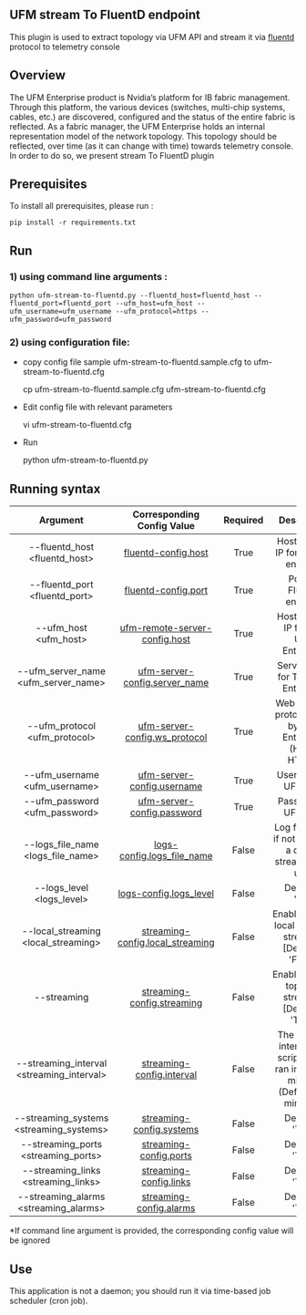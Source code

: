 UFM stream To FluentD endpoint
--------------------------------------------------------


This plugin is used to extract topology via UFM API and stream it via [fluentd](https://www.fluentd.org/) protocol to telemetry console

Overview
--------------------------------------------------------

The UFM Enterprise product is Nvidia’s platform for IB fabric management. Through this platform, the various devices (switches, multi-chip systems, cables, etc.) are discovered, configured and the status of the entire fabric is reflected.
As a fabric manager, the UFM Enterprise holds an internal representation model of the network topology. This topology should be reflected, over time (as it can change with time) towards telemetry console. In order to do so, we present stream To FluentD plugin



Prerequisites 
--------------------------------------------------------

To install all prerequisites, please run :

    pip install -r requirements.txt

Run  
-------------------------------------------------------- 
### 1) using command line arguments :


    python ufm-stream-to-fluentd.py --fluentd_host=fluentd_host --fluentd_port=fluentd_port --ufm_host=ufm_host --ufm_username=ufm_username --ufm_protocol=https --ufm_password=ufm_password


### 2) using configuration file:
  
  - copy config file sample ufm-stream-to-fluentd.sample.cfg to ufm-stream-to-fluentd.cfg 
      
    
    cp ufm-stream-to-fluentd.sample.cfg ufm-stream-to-fluentd.cfg

  - Edit config file with relevant parameters 

    
    vi ufm-stream-to-fluentd.cfg

  - Run

    
    python ufm-stream-to-fluentd.py

 Running syntax
--------------------------------------------------------

| Argument | Corresponding Config Value | Required | Description | 
| :---: | :---: |:---: |:---: |
| --fluentd_host <fluentd_host> | [fluentd-config.host](ufm-stream-to-fluentd.sample.cfg#L21) | True |  Hostname or IP for FluentD endpoint
| --fluentd_port <fluentd_port> | [fluentd-config.port](ufm-stream-to-fluentd.sample.cfg#L22) | True | Port for FluentD endpoint  
| --ufm_host <ufm_host> | [ufm-remote-server-config.host](ufm-stream-to-fluentd.sample.cfg#L2) | True | Hostname or IP for The UFM Enterprise
| --ufm_server_name <ufm_server_name> | [ufm-server-config.server_name](ufm-stream-to-fluentd.sample.cfg#L3) | True | Server name for The UFM Enterprise
| --ufm_protocol <ufm_protocol> | [ufm-server-config.ws_protocol](ufm-stream-to-fluentd.sample.cfg#L5) | True | Web services protocol used by UFM Enterprise (HTTP, HTTPS)  
| --ufm_username <ufm_username> | [ufm-server-config.username](ufm-stream-to-fluentd.sample.cfg#L7) | True | Username of UFM user
| --ufm_password <ufm_password> | [ufm-server-config.password](ufm-stream-to-fluentd.sample.cfg#L8) | True | Password of UFM user
| --logs_file_name <logs_file_name> | [logs-config.logs_file_name](ufm-stream-to-fluentd.sample.cfg#L26) | False | Log file name, if not provided a default stream wil lbe used
| --logs_level <logs_level> | [logs-config.logs_level](ufm-stream-to-fluentd.sample.cfg#L29) | False | Default is 'info'
| --local_streaming <local_streaming> | [streaming-config.local_streaming](ufm-stream-to-fluentd.sample.cfg#L11) | False | Enable/Disable local topology streaming [Default is 'False']
| --streaming <streaming> | [streaming-config.streaming](ufm-stream-to-fluentd.sample.cfg#L12) | False | Enable/Disable topology streaming [Default is 'True']
| --streaming_interval <streaming_interval> | [streaming-config.interval](ufm-stream-to-fluentd.sample.cfg#L13) | False | The periodic interval [the script will be ran in every X minutes (Default is 5 minutes)]
| --streaming_systems <streaming_systems> | [streaming-config.systems](ufm-stream-to-fluentd.sample.cfg#L14) | False | Default is 'True'
| --streaming_ports <streaming_ports> | [streaming-config.ports](ufm-stream-to-fluentd.sample.cfg#L15) | False | Default is 'True'
| --streaming_links <streaming_links> | [streaming-config.links](ufm-stream-to-fluentd.sample.cfg#L16) | False | Default is 'True'
| --streaming_alarms <streaming_alarms> | [streaming-config.alarms](ufm-stream-to-fluentd.sample.cfg#L17) | False | Default is 'True'
   
*If command line argument is provided, the corresponding config value will be ignored

Use
-------------------------------------------------------- 
This application is not a daemon; you should run it via time-based job scheduler (cron job).
